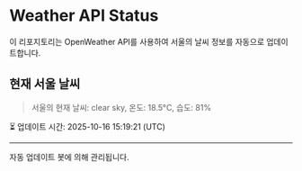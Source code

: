 
# Weather API Status

이 리포지토리는 OpenWeather API를 사용하여 서울의 날씨 정보를 자동으로 업데이트합니다.

## 현재 서울 날씨
> 서울의 현재 날씨: clear sky, 온도: 18.5°C, 습도: 81%

⏳ 업데이트 시간: 2025-10-16 15:19:21 (UTC)

---
자동 업데이트 봇에 의해 관리됩니다.
